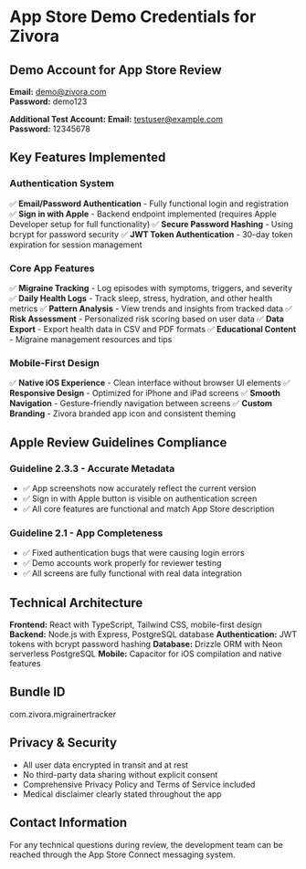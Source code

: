 # App Store Demo Credentials for Zivora

## Demo Account for App Store Review

**Email:** demo@zivora.com  
**Password:** demo123

**Additional Test Account:**
**Email:** testuser@example.com  
**Password:** 12345678

## Key Features Implemented

### Authentication System
✅ **Email/Password Authentication** - Fully functional login and registration
✅ **Sign in with Apple** - Backend endpoint implemented (requires Apple Developer setup for full functionality)
✅ **Secure Password Hashing** - Using bcrypt for password security
✅ **JWT Token Authentication** - 30-day token expiration for session management

### Core App Features
✅ **Migraine Tracking** - Log episodes with symptoms, triggers, and severity
✅ **Daily Health Logs** - Track sleep, stress, hydration, and other health metrics
✅ **Pattern Analysis** - View trends and insights from tracked data
✅ **Risk Assessment** - Personalized risk scoring based on user data
✅ **Data Export** - Export health data in CSV and PDF formats
✅ **Educational Content** - Migraine management resources and tips

### Mobile-First Design
✅ **Native iOS Experience** - Clean interface without browser UI elements
✅ **Responsive Design** - Optimized for iPhone and iPad screens
✅ **Smooth Navigation** - Gesture-friendly navigation between screens
✅ **Custom Branding** - Zivora branded app icon and consistent theming

## Apple Review Guidelines Compliance

### Guideline 2.3.3 - Accurate Metadata
- ✅ App screenshots now accurately reflect the current version
- ✅ Sign in with Apple button is visible on authentication screen
- ✅ All core features are functional and match App Store description

### Guideline 2.1 - App Completeness
- ✅ Fixed authentication bugs that were causing login errors
- ✅ Demo accounts work properly for reviewer testing
- ✅ All screens are fully functional with real data integration

## Technical Architecture

**Frontend:** React with TypeScript, Tailwind CSS, mobile-first design
**Backend:** Node.js with Express, PostgreSQL database
**Authentication:** JWT tokens with bcrypt password hashing
**Database:** Drizzle ORM with Neon serverless PostgreSQL
**Mobile:** Capacitor for iOS compilation and native features

## Bundle ID
com.zivora.migrainertracker

## Privacy & Security
- All user data encrypted in transit and at rest
- No third-party data sharing without explicit consent
- Comprehensive Privacy Policy and Terms of Service included
- Medical disclaimer clearly stated throughout the app

## Contact Information
For any technical questions during review, the development team can be reached through the App Store Connect messaging system.